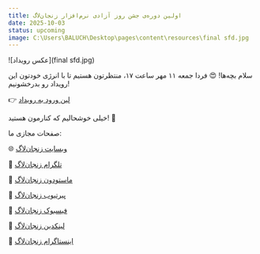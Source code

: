 ```yaml
---
title: اولین دوره‌ی جشن روز آزادی نرم‌افزار زنجان‌لاگ
date: 2025-10-03
status: upcoming
image: C:\Users\BALUCH\Desktop\pages\content\resources\final sfd.jpg
---
```

![عکس رویداد](final sfd.jpg)

سلام بچه‌ها! 😍
فردا جمعه ۱۱ مهر ساعت ۱۷، منتظرتون هستیم تا با انرژی خودتون این رویداد رو بدرخشونیم!

👉 [لین ورود به رویداد](https://bbb.azad-on.com/rooms/plk-6sl-vno-hdq/join)  

خیلی خوشحالیم که کنارمون هستید! 🥳

صفحات مجازی ما:

🌐 [وبسایت زنجان‌لاگ](http://zanjanlug.ir)  

📢 [تلگرام زنجان‌لاگ](http://t.me/zanjan_lug)

🐧 [ماستودون زنجان‌لاگ](https://ohai.social/@zanjanlug)

🎥 [پیرتیوب زنجان‌لاگ](https://gnulinux.tube/a/zanjanlug)  

📘 [فیسبوک زنجان‌لاگ](https://www.facebook.com/61581807890416/posts/122093112849060263)

🔗 [لینکدین زنجان‌لاگ](https://ir.linkedin.com/in/zanjan-lug-393848387)

📸 [اینستاگرام زنجان‌لاگ](https://www.instagram.com/zanjanlug)